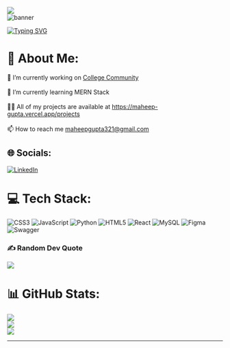 [![](https://visitcount.itsvg.in/api?id=Maheep-gupta&icon=2&color=1)](https://visitcount.itsvg.in)
<br><img src='banner.png' alt="banner"></img>


[![Typing SVG](https://readme-typing-svg.demolab.com?font=montserrat+&pause=1000&color=67F7BE&width=620&lines=Hey%2C+I+am+Maheep+Gupta+;I+am+passionate+in+Java+FullStack+Web+Development+)](https://git.io/typing-svg)



# 💫 About Me:
🔭 I’m currently working on [College Community](https://github.com/Mohitgop/collegeCommunity-frontend)<br><br>🌱 I’m currently learning MERN Stack<br><br>👨‍💻 All of my projects are available at https://maheep-gupta.vercel.app/projects<br><br>📫 How to reach me maheepgupta321@gmail.com


## 🌐 Socials:
[![LinkedIn](https://img.shields.io/badge/LinkedIn-%230077B5.svg?logo=linkedin&logoColor=white)](https://linkedin.com/in/maheep-gupta-281867222) 

# 💻 Tech Stack:
![CSS3](https://img.shields.io/badge/css3-%231572B6.svg?style=for-the-badge&logo=css3&logoColor=white) ![JavaScript](https://img.shields.io/badge/javascript-%23323330.svg?style=for-the-badge&logo=javascript&logoColor=%23F7DF1E) ![Python](https://img.shields.io/badge/python-3670A0?style=for-the-badge&logo=python&logoColor=ffdd54) ![HTML5](https://img.shields.io/badge/html5-%23E34F26.svg?style=for-the-badge&logo=html5&logoColor=white) ![React](https://img.shields.io/badge/react-%2320232a.svg?style=for-the-badge&logo=react&logoColor=%2361DAFB) ![MySQL](https://img.shields.io/badge/mysql-%2300f.svg?style=for-the-badge&logo=mysql&logoColor=white) 	![Figma](https://img.shields.io/badge/figma-%23F24E1E.svg?style=for-the-badge&logo=figma&logoColor=white) ![Swagger](https://img.shields.io/badge/-Swagger-%23Clojure?style=for-the-badge&logo=swagger&logoColor=white)

### ✍️ Random Dev Quote
![](https://quotes-github-readme.vercel.app/api?type=horizontal&theme=radical)
# 📊 GitHub Stats:
![](https://github-readme-stats.vercel.app/api?username=Maheep-gupta&theme=dark&hide_border=false&include_all_commits=true&count_private=false)<br/>
![](https://github-readme-streak-stats.herokuapp.com/?user=Maheep-gupta&theme=dark&hide_border=false)<br/>
![](https://github-readme-stats.vercel.app/api/top-langs/?username=Maheep-gupta&theme=dark&hide_border=false&include_all_commits=true&count_private=false&layout=compact)

<!-- ### ✍️ Random Dev Quote
![](https://quotes-github-readme.vercel.app/api?type=horizontal&theme=radical) -->

---


<!-- Proudly created with GPRM ( https://gprm.itsvg.in ) -->









































